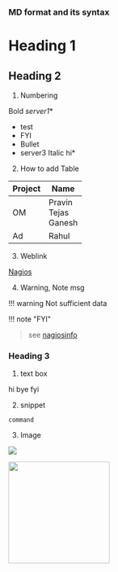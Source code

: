 ### MD format and its syntax
# Heading 1

## Heading 2

1. Numbering

Bold *server1**
* test
* FYI
* Bullet
* server3
Italic hi*

2. How to add Table

| Project | Name |
| --- | --- |
| OM | Pravin </br> Tejas </br> Ganesh|
| Ad | Rahul |

3. Weblink

[Nagios](https://monitoring.one.market/)

4. Warning, Note msg

!!! warning Not sufficient data

!!! note "FYI"

> see [nagiosinfo](https://monitoring.one.market/)

### Heading 3

1. text box


hi
bye
fyi


2. snippet

`command`

3. Image

![](test.png)


<left><img src="test.png" width="200"></left>
